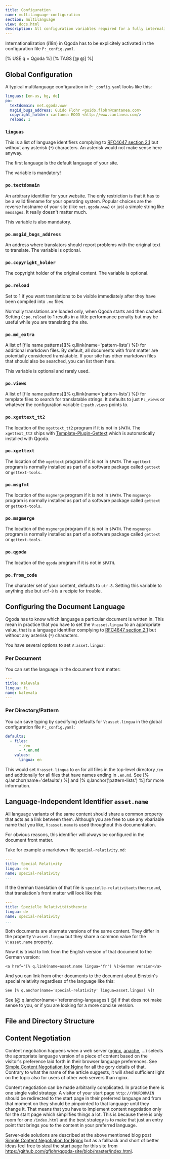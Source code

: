 ```yaml
---
title: Configuration 
name: multilanguage-configuration
section: multilanguage
view: docs.html
description: All configuration variables required for a fully internalized site
---
```

Internationalization (i18n) in Qgoda has to be explicitely activated in the configuration file `P:_config.yaml`.

<qgoda-toc/>
[% USE q = Qgoda %]
[% TAGS [@ @] %]

## Global Configuration

A typical multilanguage configuration in `P:_config.yaml` looks like this:

```yaml
linguas: [en-us, bg, de]
po:
  textdomain: net.qgoda.www
  msgid_bugs_address: Guido Flohr <guido.flohr@cantanea.com>
  copyright_holder: cantanea EOOD <http://www.cantanea.com/>
  reload: 1
```

### `linguas`

This is a list of language identifiers complying to [RFC4647 section 2.1](https://tools.ietf.org/html/rfc4647#section-2.1) but without any asterisk (`*`) characters. An asterisk would not make sense here anyway.

The first language is the default language of your site.

The variable is mandatory!

### `po.textdomain`

An arbitrary identifier for your website. The only restriction is that it has to be a valid filename for your operating system. Popular choices are the reverse hostname of your site (like `net.qgoda.www`) or just a simple string like `messages`. It really doesn't matter much.

This variable is also mandatory.

### `po.msgid_bugs_address`

An address where translators should report problems with the original text to translate. The variable is optional.

### `po.copyright_holder`

The copyright holder of the original content. The variable is optional.

### `po.reload`

Set to 1 if you want translations to be visible immediately after they have been compiled into `.mo` files.

Normally translations are loaded only, when Qgoda starts and then cached. Setting `C:po.reload` to 1 results in a little performance penalty but may be useful while you are translating the site.

### `po.md_extra`

A list of [file name patterns]([% q.llink(name='pattern-lists') %]) for additional markdown files. By default, all documents with front matter are potentially considered translatable. If your site has other markdown files that should also be searched, you can list them here.

This variable is optional and rarely used. 

### `po.views`

A list of [file name patterns]([% q.llink(name='pattern-lists') %]) for template files to search for translatable strings. It defaults to just `P:_views` or whatever the configuration variable `C:path.views` points to.

### `po.xgettext_tt2`

The location of the `xgettext_tt2` program if it is not in `$PATH`. The `xgettext_tt2` ships with [Template-Plugin-Gettext](https://github.com/template-plugin-gettext) which is automatically installed with Qgoda.

### `po.xgettext`

The location of the `xgettext` program if it is not in `$PATH`. The `xgettext` program is normally installed as part of a software package called `gettext` or `gettext-tools`.

### `po.msgfmt`

The location of the `msgmerge` program if it is not in `$PATH`. The `msgmerge` program is normally installed as part of a software package called `gettext` or `gettext-tools`.

### `po.msgmerge`

The location of the `msgmerge` program if it is not in `$PATH`. The `msgmerge` program is normally installed as part of a software package called `gettext` or `gettext-tools`.

### `po.qgoda`

The location of the `qgoda` program if it is not in `$PATH`.

### `po.from_code`

The character set of your content, defaults to `utf-8`. Setting this variable to anything else but `utf-8` is a recipie for trouble.

## Configuring the Document Language

Qgoda has to know which language a particular document is written in. This mean in practice that you have to set the `V:asset.lingua` to an appropriate value, that is a language identifier complying to [RFC4647 section 2.1](https://tools.ietf.org/html/rfc4647#section-2.1) but without any asterisk (`*`) characters.

You have several options to set `V:asset.lingua`:

### Per Document

You can set the language in the document front matter:

```yaml
---
title: Kalevala
lingua: fi
name: kalevala
---
```

### Per Directory/Pattern

You can save typing by specifying defaults for `V:asset.lingua` in the global configuration file `P:_config.yaml`:

```yaml
defaults:
  - files: 
      - /en
      - *.en.md
    values:
      lingua: en
```

This would set `V:asset.lingua` to `en` for all files in the top-level directory `/en` and addtionally for all files that have names ending in `.en.md`. See [% q.lanchor(name='defaults') %] and [% q.lanchor('pattern-lists') %] for more information.

## Language-Independent Identifier `asset.name`

All language variants of the same content should share a common property that acts as a link between them. Although you are free to use any vbariable name that you like, `V:asset.name` is used throughout this documentation.

For obvious reasons, this identifier will always be configured in the document front matter.

Take for example a markdown file `special-relativity.md`:

```yaml
---
title: Special Relativity
lingua: en
name: special-relativity
...
```

If the German translation of that file is `spezielle-relativitaetstheorie.md`, that translation's front matter will look like this:

```yaml
---
title: Spezielle Relativitätstheorie
lingua: de
name: special-relativity
...
```

Both documents are alternate versions of the same content. They differ in the property `V:asset.lingua` but they share a common  value for the  `V:asset.name` property.

Now it is trivial to link from the English version of that document to the German version:

```tt2
<a href="[% q.link(name=asset.name lingua='fr') %]>German version</a>
```

And you can link from other documents to the document about Einstein's special relativity regardless of the language like this:

```tt2
See [% q.anchor(name='special-relativity' lingua=asset.lingua) %]!
```

See [@ q.lanchor(name='referencing-languages') @] if that does not make sense to you, or if you are looking for a more concise version.

## File and Directory Structure

## Content Negotiation

Content negotiation happens when a web server ([nginx](http://www.nginx.com/), [apache](http://httpd.apache.org/), ...) selects the appropriate language version of a piece of content based on the visitor's preference laid forth in their browser language preferences.  See [Simple Content Negotiation for Nginx](http://www.guido-flohr.net/simple-content-negotiation-for-nginx/) for all the gory details of that. Contrary to what the name of the article suggests, it will shed sufficient light on the topic also for users of other web servers than nginx.

Content negotiation can be made arbitrarily complicated. In practice there is one single valid strategy: A visitor of your start page `http://YOURDOMAIN` should be redirected to the start page in their preferred language and from that moment on they should be pinpointed to that language until they change it. That means that you have to implement content negotiation only for the start page which simplifies things a lot. This is because there is only room for one `/index.html` and the best strategy is to make that just an entry point that brings you to the content in your preferred language.

Server-side solutions are described at the above mentioned blog post [Simple Content Negotiation for Nginx](http://www.guido-flohr.net/simple-content-negotiation-for-nginx/) but as a fallback and short of better ideas feel free to steal the start page for this site from https://github.com/gflohr/qgoda-site/blob/master/index.html.